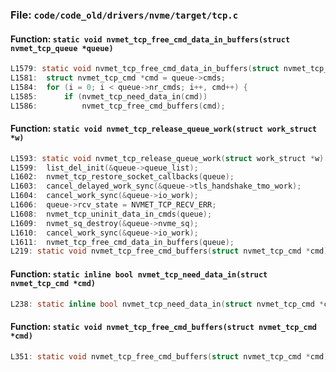 ### File: `code/code_old/drivers/nvme/target/tcp.c`

#### Function: `static void nvmet_tcp_free_cmd_data_in_buffers(struct nvmet_tcp_queue *queue)`

```c
L1579: static void nvmet_tcp_free_cmd_data_in_buffers(struct nvmet_tcp_queue *queue)
L1581: 	struct nvmet_tcp_cmd *cmd = queue->cmds;
L1584: 	for (i = 0; i < queue->nr_cmds; i++, cmd++) {
L1585: 		if (nvmet_tcp_need_data_in(cmd))
L1586: 			nvmet_tcp_free_cmd_buffers(cmd);
```

#### Function: `static void nvmet_tcp_release_queue_work(struct work_struct *w)`

```c
L1593: static void nvmet_tcp_release_queue_work(struct work_struct *w)
L1599: 	list_del_init(&queue->queue_list);
L1602: 	nvmet_tcp_restore_socket_callbacks(queue);
L1603: 	cancel_delayed_work_sync(&queue->tls_handshake_tmo_work);
L1604: 	cancel_work_sync(&queue->io_work);
L1606: 	queue->rcv_state = NVMET_TCP_RECV_ERR;
L1608: 	nvmet_tcp_uninit_data_in_cmds(queue);
L1609: 	nvmet_sq_destroy(&queue->nvme_sq);
L1610: 	cancel_work_sync(&queue->io_work);
L1611: 	nvmet_tcp_free_cmd_data_in_buffers(queue);
L219: static void nvmet_tcp_free_cmd_buffers(struct nvmet_tcp_cmd *cmd);
```

#### Function: `static inline bool nvmet_tcp_need_data_in(struct nvmet_tcp_cmd *cmd)`

```c
L238: static inline bool nvmet_tcp_need_data_in(struct nvmet_tcp_cmd *cmd)
```

#### Function: `static void nvmet_tcp_free_cmd_buffers(struct nvmet_tcp_cmd *cmd)`

```c
L351: static void nvmet_tcp_free_cmd_buffers(struct nvmet_tcp_cmd *cmd)
```


